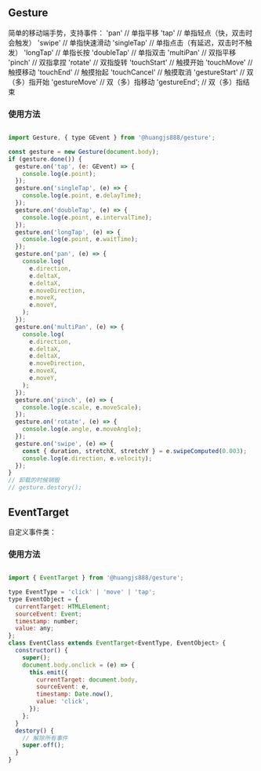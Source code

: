 <!--
 * @Author: Huangjs
 * @Date: 2021-05-10 15:55:29
 * @LastEditors: Huangjs
 * @LastEditTime: 2023-07-27 10:25:32
 * @Description: ******
-->
## Gesture
简单的移动端手势，支持事件：
'pan' // 单指平移
'tap' // 单指轻点（快，双击时会触发）
'swipe' // 单指快速滑动
'singleTap' // 单指点击（有延迟，双击时不触发）
'longTap' // 单指长按
'doubleTap' // 单指双击
'multiPan' // 双指平移
'pinch' // 双指拿捏
'rotate' // 双指旋转
'touchStart' // 触摸开始
'touchMove' // 触摸移动
'touchEnd' // 触摸抬起
'touchCancel' // 触摸取消
'gestureStart' // 双（多）指开始
'gestureMove' // 双（多）指移动
'gestureEnd'; // 双（多）指结束

### 使用方法
```javascript

import Gesture, { type GEvent } from '@huangjs888/gesture';

const gesture = new Gesture(document.body);
if (gesture.done()) {
  gesture.on('tap', (e: GEvent) => {
    console.log(e.point);
  });
  gesture.on('singleTap', (e) => {
    console.log(e.point, e.delayTime);
  });
  gesture.on('doubleTap', (e) => {
    console.log(e.point, e.intervalTime);
  });
  gesture.on('longTap', (e) => {
    console.log(e.point, e.waitTime);
  });
  gesture.on('pan', (e) => {
    console.log(
      e.direction,
      e.deltaX,
      e.deltaX,
      e.moveDirection,
      e.moveX,
      e.moveY,
    );
  });
  gesture.on('multiPan', (e) => {
    console.log(
      e.direction,
      e.deltaX,
      e.deltaX,
      e.moveDirection,
      e.moveX,
      e.moveY,
    );
  });
  gesture.on('pinch', (e) => {
    console.log(e.scale, e.moveScale);
  });
  gesture.on('rotate', (e) => {
    console.log(e.angle, e.moveAngle);
  });
  gesture.on('swipe', (e) => {
    const { duration, stretchX, stretchY } = e.swipeComputed(0.003);
    console.log(e.direction, e.velocity);
  });
}
// 卸载的时候销毁
// gesture.destory();

```

## EventTarget
自定义事件类：
### 使用方法
```javascript

import { EventTarget } from '@huangjs888/gesture';

type EventType = 'click' | 'move' | 'tap';
type EventObject = {
  currentTarget: HTMLElement;
  sourceEvent: Event;
  timestamp: number;
  value: any;
};
class EventClass extends EventTarget<EventType, EventObject> {
  constructor() {
    super();
    document.body.onclick = (e) => {
      this.emit({
        currentTarget: document.body,
        sourceEvent: e,
        timestamp: Date.now(),
        value: 'click',
      });
    };
  }
  destory() {
    // 解除所有事件
    super.off();
  }
}

```
